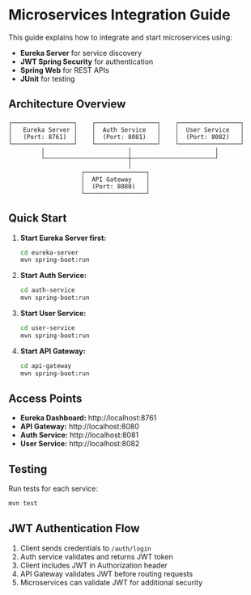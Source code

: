 # Microservices Integration Guide

This guide explains how to integrate and start microservices using:
- **Eureka Server** for service discovery
- **JWT Spring Security** for authentication
- **Spring Web** for REST APIs
- **JUnit** for testing

## Architecture Overview

```
┌─────────────────┐    ┌─────────────────┐    ┌─────────────────┐
│   Eureka Server │    │  Auth Service   │    │  User Service   │
│   (Port: 8761)  │    │  (Port: 8081)   │    │  (Port: 8082)   │
└─────────────────┘    └─────────────────┘    └─────────────────┘
         │                       │                       │
         └───────────────────────┼───────────────────────┘
                                 │
                    ┌─────────────────┐
                    │  API Gateway    │
                    │  (Port: 8080)   │
                    └─────────────────┘
```

## Quick Start

1. **Start Eureka Server first:**
   ```bash
   cd eureka-server
   mvn spring-boot:run
   ```

2. **Start Auth Service:**
   ```bash
   cd auth-service
   mvn spring-boot:run
   ```

3. **Start User Service:**
   ```bash
   cd user-service
   mvn spring-boot:run
   ```

4. **Start API Gateway:**
   ```bash
   cd api-gateway
   mvn spring-boot:run
   ```

## Access Points

- **Eureka Dashboard:** http://localhost:8761
- **API Gateway:** http://localhost:8080
- **Auth Service:** http://localhost:8081
- **User Service:** http://localhost:8082

## Testing

Run tests for each service:
```bash
mvn test
```

## JWT Authentication Flow

1. Client sends credentials to `/auth/login`
2. Auth service validates and returns JWT token
3. Client includes JWT in Authorization header
4. API Gateway validates JWT before routing requests
5. Microservices can validate JWT for additional security